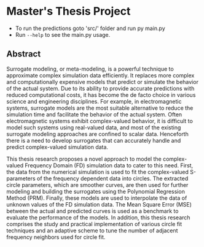 # Master's Thesis Project

- To run the predictions goto 'src/' folder and run py main.py
- Run `--help` to see the main.py usage.

## Abstract
Surrogate modeling, or meta-modeling, is a powerful technique to approximate complex simulation data efficiently. It replaces more complex and computationally expensive models that predict or simulate the behavior of the actual system. Due to its ability to provide accurate predictions with reduced computational costs, it has become the de facto choice in various science and engineering disciplines. For example, in electromagnetic systems, surrogate models are the most suitable alternative to reduce the simulation time and facilitate the behavior of the actual system. Often electromagnetic systems exhibit complex-valued behavior, it is difficult to model such systems using real-valued data, and most of the existing surrogate modeling approaches are confined to scalar data. Henceforth there is a need to develop surrogates that can accurately handle and predict complex-valued simulation data. 

This thesis research proposes a novel approach to model the complex-valued Frequency Domain (FD) simulation data to cater to this need. First, the data from the numerical simulation is used to fit the complex-valued S-parameters of the frequency dependent data into circles. The extracted circle parameters, which are smoother curves, are then used for further modeling and building the surrogates using the Polynomial Regression Method (PRM). Finally, these models are used to interpolate the data of unknown values of the FD simulation data. The Mean Square Error (MSE) between the actual and predicted curves is used as a benchmark to evaluate the performance of the models. In addition, this thesis research comprises the study and practical implementation of various circle fit techniques and an adaptive scheme to tune the number of adjacent frequency neighbors used for circle fit.
